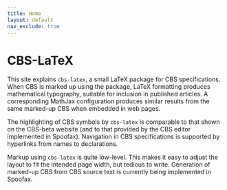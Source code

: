 ```yaml
---
title: Home
layout: default
nav_exclude: true
---
```

# CBS-LaTeX

This site explains `cbs-latex`, a small LaTeX package for CBS specifications.
When CBS is marked up using the package, LaTeX formatting produces mathematical
typography, suitable for inclusion in published articles. A corresponding MathJax
configuration produces similar results from the same marked-up CBS when embedded
in web pages.

The highlighting of CBS symbols by `cbs-latex` is comparable to that shown on
the CBS-beta website (and to that provided by the CBS editor implemented in
Spoofax). Navigation in CBS specifications is supported by hyperlinks from names 
to declarations.

Markup using `cbs-latex` is quite low-level. This makes it easy to adjust the
layout to fit the intended page width, but tedious to write. Generation of
marked-up CBS from CBS source text is currently being implemented in Spoofax.
